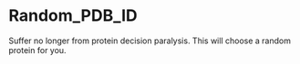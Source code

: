 # Random_PDB_ID
Suffer no longer from protein decision paralysis. This will choose a random protein for you.

